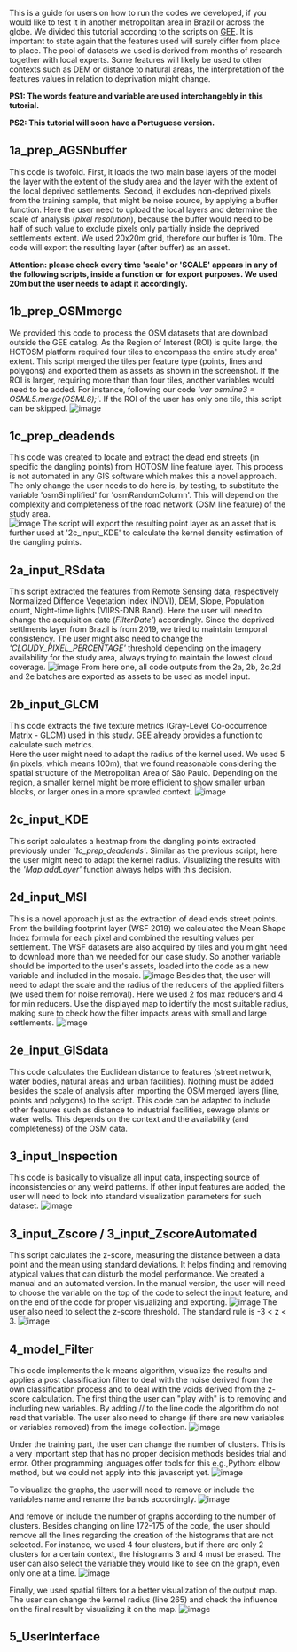 This is a guide for users on how to run the codes we developed, if you would like to test it in another metropolitan area in Brazil or across the globe. 
We divided this tutorial according to the scripts on [GEE](https://code.earthengine.google.com/?accept_repo=users/lorrainetoliveira/cfp-project).
It is important to state again that the features used will surely differ from place to place. The pool of datasets we used is derived from months of research together with local experts. Some features will likely be used to other contexts such as DEM or distance to natural areas, the interpretation of the features values in relation to deprivation might change. 

**PS1: The words feature and variable are used interchangebly in this tutorial.**

**PS2: This tutorial will soon have a Portuguese version.**

## 1a_prep_AGSNbuffer
This code is twofold. First, it loads the two main base layers of the model the layer with the extent of the study area and the layer with the extent of the local deprived settlements. Second, it excludes non-deprived pixels from the training sample, that might be noise source, by applying a buffer function. 
Here the user need to upload the local layers and determine the scale of analysis (*pixel resolution*), because the buffer would need to be half of such value to exclude pixels only partially inside the deprived settlements extent. We used 20x20m grid, therefore our buffer is 10m. The code will export the resulting layer (after buffer) as an asset.

**Attention: please check every time 'scale' or 'SCALE' appears in any of the following scripts, inside a function or for export purposes. We used 20m but the user needs to adapt it accordingly.**

## 1b_prep_OSMmerge 
We provided this code to process the OSM datasets that are download outside the GEE catalog. As the Region of Interest (ROI) is quite large, the HOTOSM platform required four tiles to encompass the entire study area' extent. This script merged the tiles per feature type (points, lines and polygons) and exported them as assets as shown in the screenshot. If the ROI is larger, requiring more than than four tiles, another variables would need to be added. For instance, following our code *'var osmline3 = OSML5.merge(OSML6);'*. If the ROI of the user has only one tile, this script can be skipped. 
![image](https://user-images.githubusercontent.com/101252763/194058050-2158ad1a-3462-4a30-b14e-fa52588f4a46.png)

## 1c_prep_deadends
This code was created to locate and extract the dead end streets (in specific the dangling points) from HOTOSM line feature layer. This process is not automated in any GIS software which makes this a novel approach. The only change the user needs to do here is, by testing,  to substitute the variable 'osmSimplified' for 'osmRandomColumn'. This will depend on the complexity and completeness of the road network (OSM line feature) of the study area.  
![image](https://user-images.githubusercontent.com/101252763/194060643-882b3358-6b98-479f-98ed-8811a276549d.png)
The script will export the resulting point layer as an asset that is further used at '2c_input_KDE' to calculate the kernel density estimation of the dangling points.

## 2a_input_RSdata
This script extracted the features from Remote Sensing data, respectively  Normalized Diffence Vegetation Index (NDVI), DEM, Slope, Population count, Night-time lights (VIIRS-DNB Band). Here the user will need to change the acquisition date (*FilterDate'*) accordingly. Since the deprived settlments layer from Brazil is from 2019, we tried to maintain temporal consistency. 
The user might also need to change the *'CLOUDY_PIXEL_PERCENTAGE'* threshold depending on the imagery availability for the study area, always trying to maintain the lowest cloud coverage.
![image](https://user-images.githubusercontent.com/101252763/194063095-11e6155b-a7a9-4061-959e-185482d660e9.png)
From here one, all code outputs from the 2a, 2b, 2c,2d and 2e batches are exported as assets to be used as model input.

## 2b_input_GLCM
This code extracts the five texture metrics (Gray-Level Co-occurrence Matrix - GLCM) used in this study. GEE already provides a function to calculate such metrics.  
Here the user might need to adapt the radius of the kernel used. We used 5 (in pixels, which means 100m), that we found reasonable considering the spatial structure of the Metropolitan Area of São Paulo. Depending on the region, a smaller kernel might be more efficient to show smaller urban blocks, or larger ones in a more sprawled context. 
![image](https://user-images.githubusercontent.com/101252763/194064200-05770fa7-86ae-4096-9c68-5b6ac74f752d.png)

## 2c_input_KDE
This script calculates a heatmap from the dangling points extracted previously under *'1c_prep_deadends'*. Similar as the previous script, here the user might need to adapt the kernel radius. Visualizing the results with the *'Map.addLayer'* function always helps with this decision. 

## 2d_input_MSI
This is a novel approach just as the extraction of dead ends street points. From the building footprint layer (WSF 2019) we calculated the Mean Shape Index formula for each pixel and combined the resulting values per settlement. 
The WSF datasets are also acquired by tiles and you might need to download more than we needed for our case study. So another variable should be imported to the user's assets, loaded into the code as a new variable and included in the mosaic. 
![image](https://user-images.githubusercontent.com/101252763/194071687-626b5d5c-7616-4ae7-a2e0-076c266cfb7b.png)
Besides that, the user will need to adapt the scale and the radius of the reducers of the applied filters (we used them for noise removal). Here we used 2 fos max reducers and 4 for min reducers. Use the displayed map to identify the most suitable radius, making sure to check how the filter impacts areas with small and large settlements.
![image](https://user-images.githubusercontent.com/101252763/194072106-faf2ab15-0f48-4dd1-b5a3-957089ac0fbe.png)

## 2e_input_GISdata
This code calculates the Euclidean distance to features (street network, water bodies, natural areas and urban facilities). Nothing must be added besides the scale of analysis after importing the OSM merged layers (line, points and polygons) to the script. 
This code can be adapted to include other features such as distance to industrial facilities, sewage plants or water wells. This depends on the context and the availability (and completeness) of the OSM data.

## 3_input_Inspection
This code is basically to visualize all input data, inspecting source of inconsistencies or any weird patterns. If other input features are added, the user will need to look into standard visualization parameters for such dataset. 
![image](https://user-images.githubusercontent.com/101252763/194074306-aa9ad661-9bbd-4597-bd46-705c69721247.png)

## 3_input_Zscore / 3_input_ZscoreAutomated
This script calculates the z-score, measuring the distance between a data point and the mean using standard deviations. It helps finding and removing atypical values that can disturb the model performance. 
We created a manual and an automated version. In the manual version, the user will need to choose the variable on the top of the code to select the input feature, and on the end of the code for proper visualizing and exporting. 
![image](https://user-images.githubusercontent.com/101252763/194075380-180bdb3e-151c-4a71-83bf-e12a3b18be4f.png)
The user also need to select the z-score threshold. The standard rule is -3 < z < 3. 
![image](https://user-images.githubusercontent.com/101252763/194075562-53d7d920-3007-4732-b1a5-e0340a0595a3.png)

## 4_model_Filter
This code implements the k-means algorithm, visualize the results and applies a post classification filter to deal with the noise derived from the own classification process and to deal with the voids derived from the z-score calculation.
The first thing the user can "play with" is to removing and including new variables. By adding // to the line code the algorithm do not read that variable. The user also need to change (if there are new variables or variables removed) from the image collection. 
![image](https://user-images.githubusercontent.com/101252763/194076455-19454e7c-bd12-4dcc-a20d-87b452756dfb.png)

Under the training part, the user can change the number of clusters. This is a very important step that has no proper decision methods besides trial and error. Other programming languages offer tools for this e.g.,Python: elbow method, but we could not apply into this javascript yet. 
![image](https://user-images.githubusercontent.com/101252763/194077592-5941794a-c5e4-4b0d-b78d-999e83e151be.png)

To visualize the graphs, the user will need to remove or include the variables name and rename the bands accordingly. 
![image](https://user-images.githubusercontent.com/101252763/194078171-dda79b2f-6553-4305-ad95-83f87baa95f7.png)

And remove or include the number of graphs according to the number of clusters. Besides changing on line 172-175 of the code, the user should remove all the lines regarding the creation of the histograms that are not selected. For instance, we used 4 four clusters, but if there are only 2 clusters for a certain context, the histograms 3 and 4 must be erased. The user can also select the variable they would like to see on the graph, even only one at a time.
![image](https://user-images.githubusercontent.com/101252763/194078332-657da266-5ee5-4820-95af-34281e41a05a.png)

Finally, we used spatial filters for a better visualization of the output map. The user can change the kernel radius (line 265) and check the influence on the final result by visualizing it on the map.
![image](https://user-images.githubusercontent.com/101252763/194079649-8bb5df27-6e03-4372-aaa6-215f7206e9ac.png)

## 5_UserInterface
